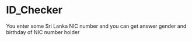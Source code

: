 # ID_Checker
You enter some Sri Lanka NIC number and you can get answer gender and birthday of NIC number holder  
